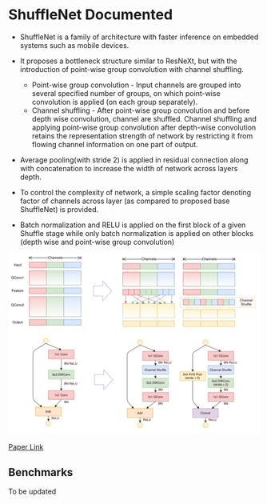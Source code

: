 # ShuffleNet Documented

* ShuffleNet is a family of architecture with faster inference on embedded systems
such as mobile devices.
* It proposes a bottleneck structure similar to ResNeXt, but with the introduction
of point-wise group convolution with channel shuffling.

  * Point-wise group convolution - Input channels are grouped into several specified
    number of groups, on which point-wise convolution is applied (on each group separately).
  * Channel shuffling - After point-wise group convolution and before depth wise
  convolution, channel are shuffled. Channel shuffling and applying point-wise group
  convolution after depth-wise convolution retains the representation strength of network by restricting it from flowing channel information on one part of output.


* Average pooling(with stride 2) is applied in residual connection along with concatenation to increase the width of network across layers depth.
* To control the complexity of network, a simple scaling factor denoting factor of channels across layer (as compared to proposed base ShuffleNet) is provided.
* Batch normalization and RELU is applied on the first block of a given Shuffle stage
  while only batch normalization is applied on other blocks (depth wise and point-wise
  group convolution)

![shufflenet][shufflenet]

[Paper Link](https://arxiv.org/pdf/1707.01083.pdf)

## Benchmarks
To be updated

[shufflenet]: ../../res/shufflenet.jpg
